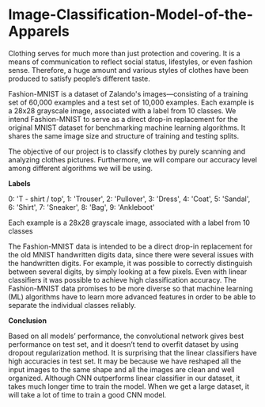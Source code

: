 # Image-Classification-Model-of-the-Apparels

Clothing serves for much more than just protection and covering. It is a means of communication to reflect social status, lifestyles, or even fashion sense. Therefore, a huge amount and various styles of clothes have been produced to satisfy people’s different taste.

Fashion-MNIST is a dataset of Zalando's images—consisting of a training set of 60,000 examples and a test set of 10,000 examples. Each example is a 28x28 grayscale image, associated with a label from 10 classes. We intend Fashion-MNIST to serve as a direct drop-in replacement for the original MNIST dataset for benchmarking machine learning algorithms. It shares the same image size and structure of training and testing splits.

The objective of our project is to classify clothes by purely scanning and analyzing clothes pictures. Furthermore, we will compare our accuracy level among different algorithms we will be using.

**Labels**

0: 'T - shirt / top', 1: 'Trouser', 2: 'Pullover', 3: 'Dress', 4: 'Coat', 5: 'Sandal', 6: 'Shirt', 7: 'Sneaker', 8: 'Bag', 9: 'Ankleboot'

Each example is a 28x28 grayscale image, associated with a label from 10 classes

The Fashion-MNIST data is intended to be a direct drop-in replacement for the old MNIST handwritten digits data, since there were several issues with the handwritten digits. For example, it was possible to correctly distinguish between several digits, by simply looking at a few pixels. Even with linear classifiers it was possible to achieve high classification accuracy. The Fashion-MNIST data promises to be more diverse so that machine learning (ML) algorithms have to learn more advanced features in order to be able to separate the individual classes reliably.


**Conclusion**

Based on all models’ performance, the convolutional network gives best performance on test set, and it doesn’t tend to overfit dataset by using dropout regularization method. It is surprising that the linear classifiers have high accuracies in test set. It may be because we have reshaped all the input images to the same shape and all the images are clean and well organized.
Although CNN outperforms linear classifier in our dataset, it takes much longer time to train the model. When we get a large dataset, it will take a lot of time to train a good CNN model.
